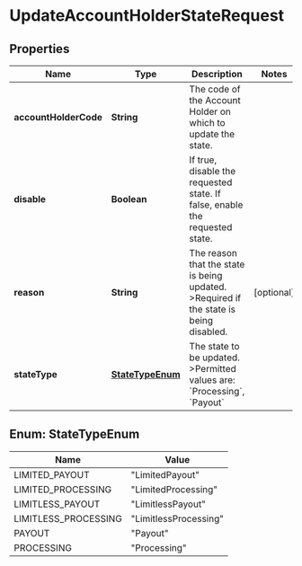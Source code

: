 

# UpdateAccountHolderStateRequest


## Properties

| Name | Type | Description | Notes |
|------------ | ------------- | ------------- | -------------|
|**accountHolderCode** | **String** | The code of the Account Holder on which to update the state. |  |
|**disable** | **Boolean** | If true, disable the requested state.  If false, enable the requested state. |  |
|**reason** | **String** | The reason that the state is being updated. &gt;Required if the state is being disabled. |  [optional] |
|**stateType** | [**StateTypeEnum**](#StateTypeEnum) | The state to be updated. &gt;Permitted values are: &#x60;Processing&#x60;, &#x60;Payout&#x60; |  |



## Enum: StateTypeEnum

| Name | Value |
|---- | -----|
| LIMITED_PAYOUT | &quot;LimitedPayout&quot; |
| LIMITED_PROCESSING | &quot;LimitedProcessing&quot; |
| LIMITLESS_PAYOUT | &quot;LimitlessPayout&quot; |
| LIMITLESS_PROCESSING | &quot;LimitlessProcessing&quot; |
| PAYOUT | &quot;Payout&quot; |
| PROCESSING | &quot;Processing&quot; |



